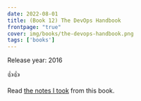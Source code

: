 ```yaml
---
date: 2022-08-01
title: (Book 12) The DevOps Handbook
frontpage: "true"
cover: img/books/the-devops-handbook.png
tags: ['books']
---
```


Release year: 2016

👍👍

Read [the notes I took](/books/the-devops-handbook.pdf) from this book.
